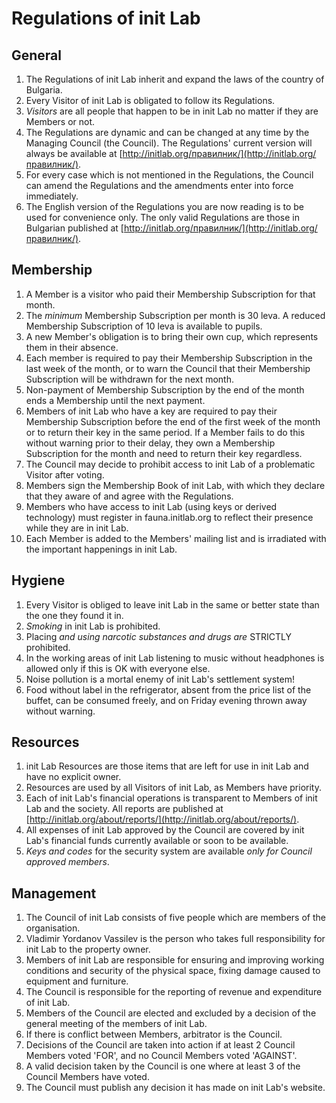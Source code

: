 # Regulations of init Lab

## General

1. The Regulations of init Lab inherit and expand the laws of the country of
   Bulgaria.
2. Every Visitor of init Lab is obligated to follow its Regulations.
3. *Visitors* are all people that happen to be in init Lab no matter if they are
   Members or not.
4. The Regulations are dynamic and can be changed at any time by the Managing
   Council (the Council). The Regulations' current version will always be
   available at [http://initlab.org/правилник/](http://initlab.org/правилник/).
5. For every case which is not mentioned in the Regulations, the Council can
   amend the Regulations and the amendments enter into force immediately.
6. The English version of the Regulations you are now reading is to be used for
   convenience only. The only valid Regulations are those in Bulgarian published
   at [http://initlab.org/правилник/](http://initlab.org/правилник/).

## Membership

1. A Member is a visitor who paid their Membership Subscription for that month.
2. The *minimum* Membership Subscription per month is 30 leva.
   A reduced Membership Subscription of 10 leva is available to pupils.
3. A new Member's obligation is to bring their own cup, which represents them in
   their absence.
4. Each member is required to pay their Membership Subscription in the last week
   of the month, or to warn the Council that their Membership Subscription will
   be withdrawn for the next month.
5. Non-payment of Membership Subscription by the end of the month ends a
   Membership until the next payment.
6. Members of init Lab who have a key are required to pay their Membership
   Subscription before the end of the first week of the month or to return their
   key in the same period. If a Member fails to do this without warning prior to
   their delay, they own a Membership Subscription for the month and need to
   return their key regardless.
7. The Council may decide to prohibit access to init Lab of a problematic
   Visitor after voting.
8. Members sign the Membership Book of init Lab, with which they declare that
   they aware of and agree with the Regulations.
9. Members who have access to init Lab (using keys or derived technology) must
   register in fauna.initlab.org to reflect their presence while they are in
   init Lab.
10. Each Member is added to the Members' mailing list and is irradiated with the
    important happenings in init Lab.

## Hygiene

1. Every Visitor is obliged to leave init Lab in the same or better state than
   the one they found it in.
2. *Smoking* in init Lab is prohibited.
3. Placing *and using narcotic substances and drugs are* STRICTLY prohibited.
4. In the working areas of init Lab listening to music without headphones is
   allowed only if this is OK with everyone else.
5. Noise pollution is a mortal enemy of init Lab's settlement system!
6. Food without label in the refrigerator, absent from the price list of the
   buffet, can be consumed freely, and on Friday evening thrown away without
   warning.

## Resources

1. init Lab Resources are those items that are left for use in init Lab and have
   no explicit owner.
2. Resources are used by all Visitors of init Lab, as Members have priority.
3. Each of init Lab's financial operations is transparent to Members of init Lab
   and the society. All reports are published at
   [http://initlab.org/about/reports/](http://initlab.org/about/reports/).
4. All expenses of init Lab approved by the Council are covered by init Lab's
   financial funds currently available or soon to be available.
5. *Keys and codes* for the security system are available *only for Council
   approved members*.

## Management

1. The Council of init Lab consists of five people which are members of the
   organisation.
2. Vladimir Yordanov Vassilev is the person who takes full responsibility for
   init Lab to the property owner.
3. Members of init Lab are responsible for ensuring and improving working
   conditions and security of the physical space, fixing damage caused to
   equipment and furniture.
4. The Council is responsible for the reporting of revenue and expenditure of
   init Lab.
5. Members of the Council are elected and excluded by a decision of the general
   meeting of the members of init Lab.
6. If there is conflict between Members, arbitrator is the Council.
7. Decisions of the Council are taken into action if at least 2 Council Members
   voted 'FOR', and no Council Members voted 'AGAINST'.
8. A valid decision taken by the Council is one where at least 3 of the Council
   Members have voted.
9. The Council must publish any decision it has made on init Lab's website.
